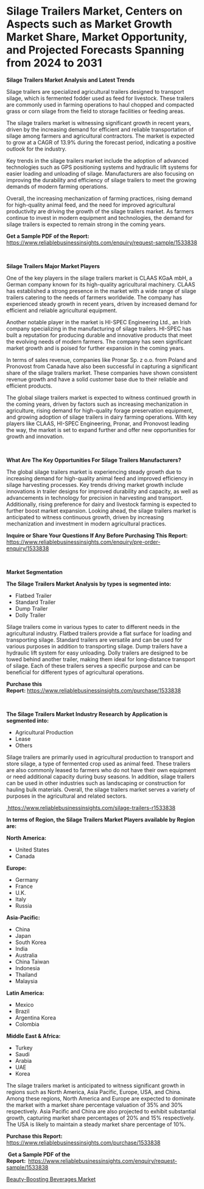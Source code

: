 <p><h1>Silage Trailers Market, Centers on Aspects such as Market Growth Market Share, Market Opportunity, and Projected Forecasts Spanning from 2024 to 2031</h1></p><p><strong>Silage Trailers Market Analysis and Latest Trends</strong></p>
<p><p>Silage trailers are specialized agricultural trailers designed to transport silage, which is fermented fodder used as feed for livestock. These trailers are commonly used in farming operations to haul chopped and compacted grass or corn silage from the field to storage facilities or feeding areas.</p><p>The silage trailers market is witnessing significant growth in recent years, driven by the increasing demand for efficient and reliable transportation of silage among farmers and agricultural contractors. The market is expected to grow at a CAGR of 13.9% during the forecast period, indicating a positive outlook for the industry.</p><p>Key trends in the silage trailers market include the adoption of advanced technologies such as GPS positioning systems and hydraulic lift systems for easier loading and unloading of silage. Manufacturers are also focusing on improving the durability and efficiency of silage trailers to meet the growing demands of modern farming operations.</p><p>Overall, the increasing mechanization of farming practices, rising demand for high-quality animal feed, and the need for improved agricultural productivity are driving the growth of the silage trailers market. As farmers continue to invest in modern equipment and technologies, the demand for silage trailers is expected to remain strong in the coming years.</p></p>
<p><strong>Get a Sample PDF of the Report:&nbsp;</strong> <a href="https://www.reliablebusinessinsights.com/enquiry/request-sample/1533838">https://www.reliablebusinessinsights.com/enquiry/request-sample/1533838</a></p>
<p>&nbsp;</p>
<p><strong>Silage Trailers Major Market Players</strong></p>
<p><p>One of the key players in the silage trailers market is CLAAS KGaA mbH, a German company known for its high-quality agricultural machinery. CLAAS has established a strong presence in the market with a wide range of silage trailers catering to the needs of farmers worldwide. The company has experienced steady growth in recent years, driven by increased demand for efficient and reliable agricultural equipment.</p><p>Another notable player in the market is HI-SPEC Engineering Ltd., an Irish company specializing in the manufacturing of silage trailers. HI-SPEC has built a reputation for producing durable and innovative products that meet the evolving needs of modern farmers. The company has seen significant market growth and is poised for further expansion in the coming years.</p><p>In terms of sales revenue, companies like Pronar Sp. z o.o. from Poland and Pronovost from Canada have also been successful in capturing a significant share of the silage trailers market. These companies have shown consistent revenue growth and have a solid customer base due to their reliable and efficient products.</p><p>The global silage trailers market is expected to witness continued growth in the coming years, driven by factors such as increasing mechanization in agriculture, rising demand for high-quality forage preservation equipment, and growing adoption of silage trailers in dairy farming operations. With key players like CLAAS, HI-SPEC Engineering, Pronar, and Pronovost leading the way, the market is set to expand further and offer new opportunities for growth and innovation.</p></p>
<p>&nbsp;</p>
<p><strong>What Are The Key Opportunities For Silage Trailers Manufacturers?</strong></p>
<p><p>The global silage trailers market is experiencing steady growth due to increasing demand for high-quality animal feed and improved efficiency in silage harvesting processes. Key trends driving market growth include innovations in trailer designs for improved durability and capacity, as well as advancements in technology for precision in harvesting and transport. Additionally, rising preference for dairy and livestock farming is expected to further boost market expansion. Looking ahead, the silage trailers market is anticipated to witness continuous growth, driven by increasing mechanization and investment in modern agricultural practices.</p></p>
<p><strong>Inquire or Share Your Questions If Any Before Purchasing This Report:</strong> <a href="https://www.reliablebusinessinsights.com/enquiry/pre-order-enquiry/1533838">https://www.reliablebusinessinsights.com/enquiry/pre-order-enquiry/1533838</a></p>
<p>&nbsp;</p>
<p><strong>Market Segmentation</strong></p>
<p><strong>The Silage Trailers Market Analysis by types is segmented into:</strong></p>
<p><ul><li>Flatbed Trailer</li><li>Standard Trailer</li><li>Dump Trailer</li><li>Dolly Trailer</li></ul></p>
<p><p>Silage trailers come in various types to cater to different needs in the agricultural industry. Flatbed trailers provide a flat surface for loading and transporting silage. Standard trailers are versatile and can be used for various purposes in addition to transporting silage. Dump trailers have a hydraulic lift system for easy unloading. Dolly trailers are designed to be towed behind another trailer, making them ideal for long-distance transport of silage. Each of these trailers serves a specific purpose and can be beneficial for different types of agricultural operations.</p></p>
<p><strong>Purchase this Report:&nbsp;</strong><a href="https://www.reliablebusinessinsights.com/purchase/1533838">https://www.reliablebusinessinsights.com/purchase/1533838</a></p>
<p>&nbsp;</p>
<p><strong>The Silage Trailers Market Industry Research by Application is segmented into:</strong></p>
<p><ul><li>Agricultural Production</li><li>Lease</li><li>Others</li></ul></p>
<p><p>Silage trailers are primarily used in agricultural production to transport and store silage, a type of fermented crop used as animal feed. These trailers are also commonly leased to farmers who do not have their own equipment or need additional capacity during busy seasons. In addition, silage trailers can be used in other industries such as landscaping or construction for hauling bulk materials. Overall, the silage trailers market serves a variety of purposes in the agricultural and related sectors.</p></p>
<p><a href="https://www.reliablebusinessinsights.com/silage-trailers-r1533838">&nbsp;https://www.reliablebusinessinsights.com/silage-trailers-r1533838</a></p>
<p><strong>In terms of Region, the Silage Trailers Market Players available by Region are:</strong></p>
<p>
    <p> <strong> North America: </strong>
        <ul>
            <li>United States</li>
            <li>Canada</li>
        </ul>
        </p> 
    <p> <strong> Europe: </strong>
        <ul>
            <li>Germany</li>
            <li>France</li>
            <li>U.K.</li>
            <li>Italy</li>
            <li>Russia</li>
        </ul>
        </p> 
    <p> <strong> Asia-Pacific: </strong>
        <ul>
            <li>China</li>
            <li>Japan</li>
            <li>South Korea</li>
            <li>India</li>
            <li>Australia</li>
            <li>China Taiwan</li>
            <li>Indonesia</li>
            <li>Thailand</li>
            <li>Malaysia</li>
        </ul>
        </p> 
    <p> <strong> Latin America: </strong>
        <ul>
            <li>Mexico</li>
            <li>Brazil</li>
            <li>Argentina Korea</li>
            <li>Colombia</li>
        </ul>
        </p> 
    <p> <strong> Middle East & Africa: </strong>
        <ul>
            <li>Turkey</li>
            <li>Saudi</li>
            <li>Arabia</li>
            <li>UAE</li>
            <li>Korea</li>
        </ul>
    </p>
    </p>
<p><p>The silage trailers market is anticipated to witness significant growth in regions such as North America, Asia Pacific, Europe, USA, and China. Among these regions, North America and Europe are expected to dominate the market with a market share percentage valuation of 35% and 30% respectively. Asia Pacific and China are also projected to exhibit substantial growth, capturing market share percentages of 20% and 15% respectively. The USA is likely to maintain a steady market share percentage of 10%.</p></p>
<p><strong>Purchase this Report: </strong><a href="https://www.reliablebusinessinsights.com/purchase/1533838">https://www.reliablebusinessinsights.com/purchase/1533838</a></p>
<p>&nbsp;<strong>Get a Sample PDF of the Report:&nbsp;&nbsp;</strong><a href="https://www.reliablebusinessinsights.com/enquiry/request-sample/1533838">https://www.reliablebusinessinsights.com/enquiry/request-sample/1533838</a></p>
<p><strong></strong></p>
<p><p><a href="https://github.com/nandosuryapratama/Market-Research-Report-List-1/blob/main/beauty-boosting-beverages-market.md">Beauty-Boosting Beverages Market</a></p></p>